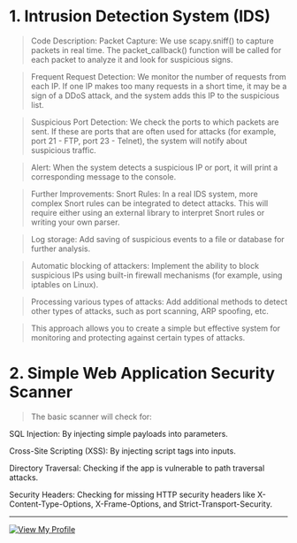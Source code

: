 #  1. Intrusion Detection System (IDS)

>Code Description:
Packet Capture:
We use scapy.sniff() to capture packets in real time. The packet_callback() function will be called for each packet to analyze it and look for suspicious signs.

>Frequent Request Detection:
We monitor the number of requests from each IP. If one IP makes too many requests in a short time, it may be a sign of a DDoS attack, and the system adds this IP to the suspicious list.

>Suspicious Port Detection:
We check the ports to which packets are sent. If these are ports that are often used for attacks (for example, port 21 - FTP, port 23 - Telnet), the system will notify about suspicious traffic.

>Alert:
When the system detects a suspicious IP or port, it will print a corresponding message to the console.

>Further Improvements:
Snort Rules:
In a real IDS system, more complex Snort rules can be integrated to detect attacks. This will require either using an external library to interpret Snort rules or writing your own parser.

>Log storage:
Add saving of suspicious events to a file or database for further analysis.

>Automatic blocking of attackers:
Implement the ability to block suspicious IPs using built-in firewall mechanisms (for example, using iptables on Linux).

>Processing various types of attacks:
Add additional methods to detect other types of attacks, such as port scanning, ARP spoofing, etc.

>This approach allows you to create a simple but effective system for monitoring and protecting against certain types of attacks.

# 2. Simple Web Application Security Scanner
 

>The basic scanner will check for:

SQL Injection: By injecting simple payloads into parameters.

Cross-Site Scripting (XSS): By injecting script tags into inputs.

Directory Traversal: Checking if the app is vulnerable to path traversal attacks.

Security Headers: Checking for missing HTTP security headers like X-Content-Type-Options, X-Frame-Options, and Strict-Transport-Security.
<hr>
<a href="https://github.com/mscbuild"><img src="https://camo.githubusercontent.com/e9f3798d5901d27fe2097e37c8e91edb808b38b236dbebd836638c12b836ed7b/68747470733a2f2f696d672e736869656c64732e696f2f62616467652f566965772d4d795f50726f66696c652d677265656e3f6c6f676f3d476974487562" alt="View My Profile" data-canonical-src="https://img.shields.io/badge/View-My_Profile-green?logo=GitHub" style="max-width: 100%;"></a>
 
